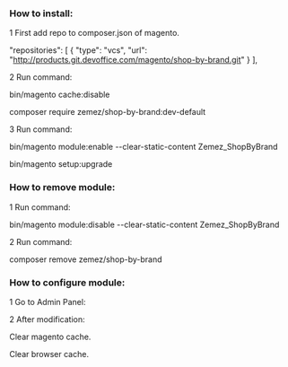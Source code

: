 ### How to install:

1 First add repo to composer.json of magento.

"repositories": [
        {
            "type": "vcs",
            "url": "http://products.git.devoffice.com/magento/shop-by-brand.git"
        }
    ],

2 Run command:

bin/magento cache:disable

composer require zemez/shop-by-brand:dev-default

3 Run command:

bin/magento module:enable --clear-static-content Zemez_ShopByBrand

bin/magento setup:upgrade


### How to remove module:

1 Run command:

bin/magento module:disable --clear-static-content Zemez_ShopByBrand

2 Run command:

composer remove zemez/shop-by-brand



### How to configure module:

1 Go to Admin Panel:

2 After modification:

Clear magento cache.

Clear browser cache.